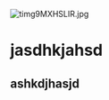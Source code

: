 ![timg9MXHSLIR.jpg](https://i.loli.net/2019/07/08/5d229f8c6e49d95648.jpg)

# jasdhkjahsd

## ashkdjhasjd

